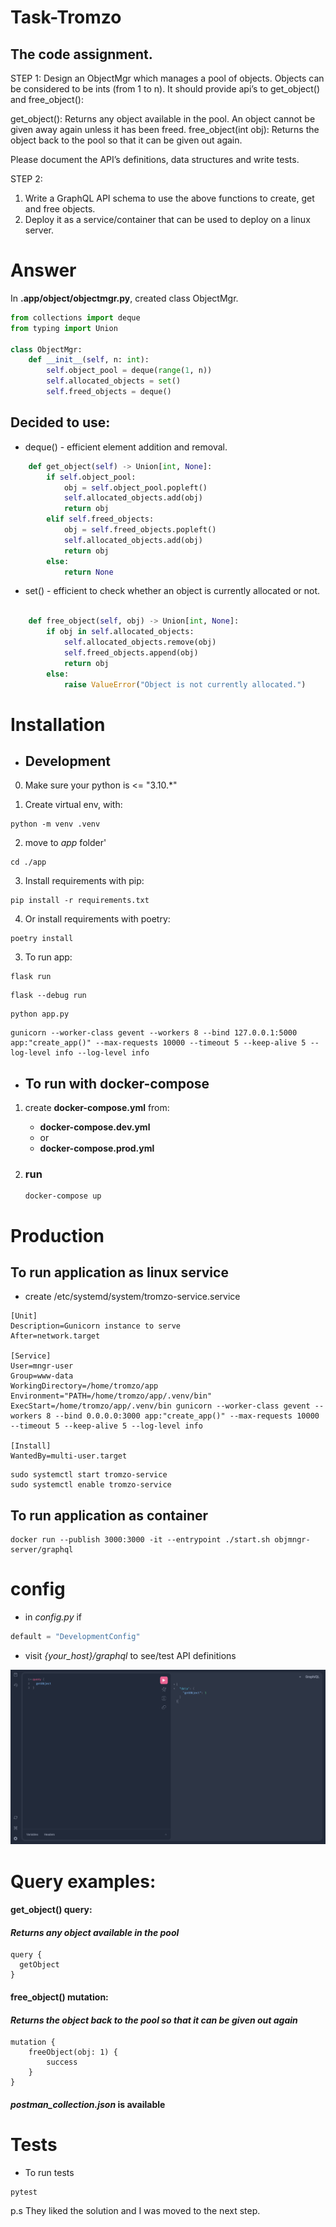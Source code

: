 # Task-Tromzo

## The code assignment.

STEP 1:
Design an ObjectMgr which manages a pool of objects. Objects can be considered to be ints (from 1 to n). It should provide api’s to get_object() and free_object():

get_object(): Returns any object available in the pool. An object cannot be given away again unless it has been freed.
free_object(int obj): Returns the object back to the pool so that it can be given out again.

Please document the API’s definitions, data structures and write tests.

STEP 2:

1. Write a GraphQL API schema to use the above functions to create, get and free objects.
2. Deploy it as a service/container that can be used to deploy on a linux server.

# Answer

In **.app/object/objectmgr.py**, created class ObjectMgr.

```python
from collections import deque
from typing import Union

class ObjectMgr:
    def __init__(self, n: int):
        self.object_pool = deque(range(1, n))
        self.allocated_objects = set()
        self.freed_objects = deque()
```

## Decided to use:

- deque() - efficient element addition and removal.

```python
    def get_object(self) -> Union[int, None]:
        if self.object_pool:
            obj = self.object_pool.popleft()
            self.allocated_objects.add(obj)
            return obj
        elif self.freed_objects:
            obj = self.freed_objects.popleft()
            self.allocated_objects.add(obj)
            return obj
        else:
            return None
```

- set() - efficient to check whether an object is currently allocated or not.

```python

    def free_object(self, obj) -> Union[int, None]:
        if obj in self.allocated_objects:
            self.allocated_objects.remove(obj)
            self.freed_objects.append(obj)
            return obj
        else:
            raise ValueError("Object is not currently allocated.")
```

# Installation

- ## Development

0. Make sure your python is <= "3.10.\*"

1. Create virtual env, with:

```shell
python -m venv .venv
```

2. move to _app_ folder'

```shell
cd ./app
```

3. Install requirements with pip:

```shell
pip install -r requirements.txt
```

4. Or install requirements with poetry:

```shell
poetry install
```

3. To run app:

```shell
flask run
```

```shell
flask --debug run
```

```shell
python app.py
```

```shell
gunicorn --worker-class gevent --workers 8 --bind 127.0.0.1:5000 app:"create_app()" --max-requests 10000 --timeout 5 --keep-alive 5 --log-level info --log-level info
```

- ## To run with docker-compose

1. create **docker-compose.yml** from:

   - **docker-compose.dev.yml**
   - or
   - **docker-compose.prod.yml**

2. ### run

   ```shell
   docker-compose up
   ```

# Production

## To run application as linux service

- create /etc/systemd/system/tromzo-service.service

```shell
[Unit]
Description=Gunicorn instance to serve
After=network.target

[Service]
User=mngr-user
Group=www-data
WorkingDirectory=/home/tromzo/app
Environment="PATH=/home/tromzo/app/.venv/bin"
ExecStart=/home/tromzo/app/.venv/bin gunicorn --worker-class gevent --workers 8 --bind 0.0.0.0:3000 app:"create_app()" --max-requests 10000 --timeout 5 --keep-alive 5 --log-level info

[Install]
WantedBy=multi-user.target
```

```shell
sudo systemctl start tromzo-service
sudo systemctl enable tromzo-service
```

## To run application as container

```shell
docker run --publish 3000:3000 -it --entrypoint ./start.sh objmngr-server/graphql
```

# config

- in _config.py_ if

```python
default = "DevelopmentConfig"
```

- visit _{your_host}/graphql_ to see/test API definitions

![plgrd](static/image.png)

# Query examples:

#### get_object() query:

#### _Returns any object available in the pool_

```graph
query {
  getObject
}
```

#### free_object() mutation:

#### _Returns the object back to the pool so that it can be given out again_

```graph
mutation {
    freeObject(obj: 1) {
        success
    }
}
```

#### _postman_collection.json_ is available

# Tests

- To run tests

```shell
pytest
```
p.s
They liked the solution and I was moved to the next step.

